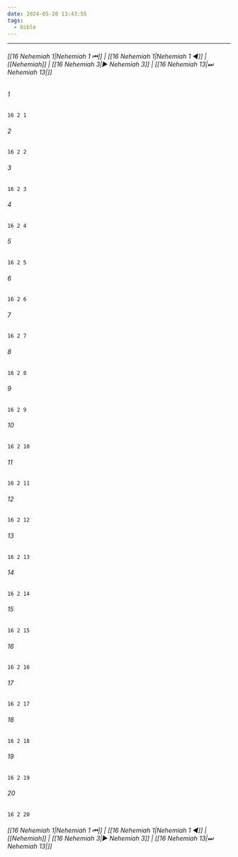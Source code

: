 ```yaml
---
date: 2024-05-28 13:43:55
tags:
  - bible
---
```

___

###### [[16 Nehemiah 1|Nehemiah 1 ⏮]] | [[16 Nehemiah 1|Nehemiah 1 ◀]] | [[Nehemiah]] | [[16 Nehemiah 3|▶ Nehemiah 3]] | [[16 Nehemiah 13|⏭ Nehemiah 13|]]

###### 1
``` verse
16 2 1 
```
###### 2
``` verse
16 2 2 
```
###### 3
``` verse
16 2 3 
```
###### 4
``` verse
16 2 4 
```
###### 5
``` verse
16 2 5 
```
###### 6
``` verse
16 2 6 
```
###### 7
``` verse
16 2 7 
```
###### 8
``` verse
16 2 8 
```
###### 9
``` verse
16 2 9 
```
###### 10
``` verse
16 2 10 
```
###### 11
``` verse
16 2 11 
```
###### 12
``` verse
16 2 12 
```
###### 13
``` verse
16 2 13 
```
###### 14
``` verse
16 2 14 
```
###### 15
``` verse
16 2 15 
```
###### 16
``` verse
16 2 16 
```
###### 17
``` verse
16 2 17 
```
###### 18
``` verse
16 2 18 
```
###### 19
``` verse
16 2 19 
```
###### 20
``` verse
16 2 20 
```

###### [[16 Nehemiah 1|Nehemiah 1 ⏮]] | [[16 Nehemiah 1|Nehemiah 1 ◀]] | [[Nehemiah]] | [[16 Nehemiah 3|▶ Nehemiah 3]] | [[16 Nehemiah 13|⏭ Nehemiah 13|]]

